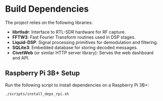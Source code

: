 # Build Dependencies

The project relies on the following libraries:

- **librtlsdr**: Interface to RTL-SDR hardware for RF capture.
- **FFTW3**: Fast Fourier Transform routines used in DSP stages.
- **Liquid-DSP**: Signal processing primitives for demodulation and filtering.
- **SQLite3**: Embedded database for storing decoded messages.
- **CivetWeb** (or similar HTTP server library): Serves the web dashboard and API.

## Raspberry Pi 3B+ Setup

Run the following script to install dependencies on a Raspberry Pi 3B+:

```bash
./scripts/install_deps_rpi.sh
```
